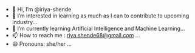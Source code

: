 - 👋 Hi, I’m @iriya-shende
- 👀 I’m interested in learning as much as I can to contribute to upcoming industry...
- 🌱 I’m currently learning Artificial Intelligence and Machine Learning...
- 📫 How to reach me : riya.shende68@gmail.com ...
- 😄 Pronouns: she/her ...

<!---
iriya-shende/iriya-shende is a ✨ special ✨ repository because its `README.md` (this file) appears on your GitHub profile.
You can click the Preview link to take a look at your changes.
--->
